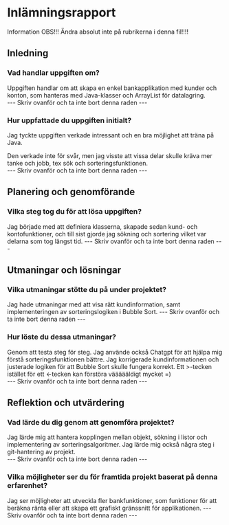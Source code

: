 # Inlämningsrapport

Information
OBS!!! Ändra absolut inte på rubrikerna i denna fil!!!!

## Inledning

### Vad handlar uppgiften om?
Uppgiften handlar om att skapa en enkel bankapplikation med kunder och konton, som hanteras med Java-klasser och ArrayList för datalagring.  
--- Skriv ovanför och ta inte bort denna raden ---

### Hur uppfattade du uppgiften initialt?
Jag tyckte uppgiften verkade intressant och en bra möjlighet att träna på Java.

Den verkade inte för svår, men jag visste att vissa delar skulle kräva mer tanke och jobb, tex sök och sorteringsfunktionen.  
--- Skriv ovanför och ta inte bort denna raden ---

## Planering och genomförande

### Vilka steg tog du för att lösa uppgiften?
Jag började med att definiera klasserna, skapade sedan kund- och kontofunktioner, och till sist gjorde jag sökning och sortering vilket var delarna som tog längst tid.
--- Skriv ovanför och ta inte bort denna raden ---

## Utmaningar och lösningar

### Vilka utmaningar stötte du på under projektet?
Jag hade utmaningar med att visa rätt kundinformation, samt implementeringen av sorteringslogiken i Bubble Sort.
--- Skriv ovanför och ta inte bort denna raden ---

### Hur löste du dessa utmaningar?
Genom att testa steg för steg. Jag använde också Chatgpt för att hjälpa mig förstå sorteringsfunktionen bättre. Jag korrigerade kundinformationen och justerade logiken för att Bubble Sort skulle fungera korrekt. Ett >-tecken istället för ett <-tecken kan förstöra väääääldigt mycket =)  
--- Skriv ovanför och ta inte bort denna raden ---

## Reflektion och utvärdering

### Vad lärde du dig genom att genomföra projektet?
Jag lärde mig att hantera kopplingen mellan objekt, sökning i listor och implementering av sorteringsalgoritmer. Jag lärde mig också några steg i git-hantering av projekt.  
--- Skriv ovanför och ta inte bort denna raden ---

### Vilka möjligheter ser du för framtida projekt baserat på denna erfarenhet?
Jag ser möjligheter att utveckla fler bankfunktioner, som funktioner för att beräkna ränta eller att skapa ett grafiskt gränssnitt för applikationen.
--- Skriv ovanför och ta inte bort denna raden ---
